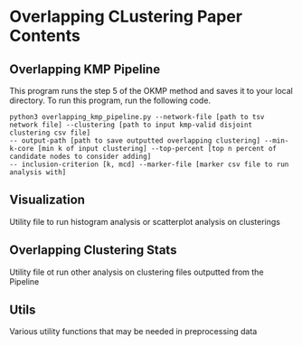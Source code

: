 # Overlapping CLustering Paper Contents

## Overlapping KMP Pipeline

This program runs the step 5 of the OKMP method and saves it to your local directory. To run this program, 
run the following code. 

```console
python3 overlapping_kmp_pipeline.py --network-file [path to tsv network file] --clustering [path to input kmp-valid disjoint clustering csv file]
-- output-path [path to save outputted overlapping clustering] --min-k-core [min k of input clustering] --top-percent [top n percent of candidate nodes to consider adding]
-- inclusion-criterion [k, mcd] --marker-file [marker csv file to run analysis with]
```

## Visualization

Utility file to run histogram analysis or scatterplot analysis on clusterings


## Overlapping Clustering Stats

Utility file ot run other analysis on clustering files outputted from the Pipeline


## Utils

Various utility functions that may be needed in preprocessing data


